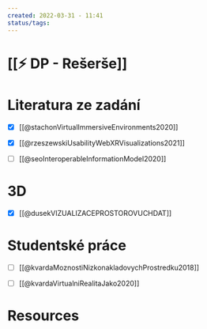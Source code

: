```yaml
---
created: 2022-03-31 - 11:41
status/tags: 
---
```

# [[⚡ DP - Rešerše]]
# Literatura ze zadání
- [x] [[@stachonVirtualImmersiveEnvironments2020]]
- [x] [[@rzeszewskiUsabilityWebXRVisualizations2021]]
- [ ] [[@seoInteroperableInformationModel2020]]


# 3D
- [x] [[@dusekVIZUALIZACEPROSTOROVUCHDAT]]

# Studentské práce
- [ ] [[@kvardaMoznostiNizkonakladovychProstredku2018]]
- [ ] [[@kvardaVirtualniRealitaJako2020]]







# Resources

